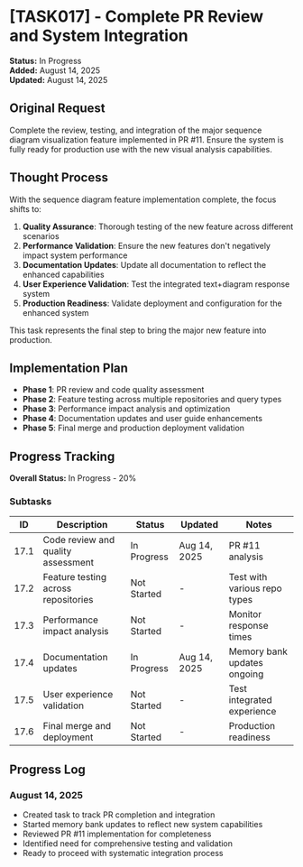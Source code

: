 # [TASK017] - Complete PR Review and System Integration

**Status:** In Progress  
**Added:** August 14, 2025  
**Updated:** August 14, 2025

## Original Request
Complete the review, testing, and integration of the major sequence diagram visualization feature implemented in PR #11. Ensure the system is fully ready for production use with the new visual analysis capabilities.

## Thought Process
With the sequence diagram feature implementation complete, the focus shifts to:

1. **Quality Assurance**: Thorough testing of the new feature across different scenarios
2. **Performance Validation**: Ensure the new features don't negatively impact system performance
3. **Documentation Updates**: Update all documentation to reflect the enhanced capabilities
4. **User Experience Validation**: Test the integrated text+diagram response system
5. **Production Readiness**: Validate deployment and configuration for the enhanced system

This task represents the final step to bring the major new feature into production.

## Implementation Plan
- **Phase 1**: PR review and code quality assessment
- **Phase 2**: Feature testing across multiple repositories and query types
- **Phase 3**: Performance impact analysis and optimization
- **Phase 4**: Documentation updates and user guide enhancements
- **Phase 5**: Final merge and production deployment validation

## Progress Tracking

**Overall Status:** In Progress - 20%

### Subtasks
| ID | Description | Status | Updated | Notes |
|----|-------------|--------|---------|-------|
| 17.1 | Code review and quality assessment | In Progress | Aug 14, 2025 | PR #11 analysis |
| 17.2 | Feature testing across repositories | Not Started | - | Test with various repo types |
| 17.3 | Performance impact analysis | Not Started | - | Monitor response times |
| 17.4 | Documentation updates | In Progress | Aug 14, 2025 | Memory bank updates ongoing |
| 17.5 | User experience validation | Not Started | - | Test integrated experience |
| 17.6 | Final merge and deployment | Not Started | - | Production readiness |

## Progress Log
### August 14, 2025
- Created task to track PR completion and integration
- Started memory bank updates to reflect new system capabilities
- Reviewed PR #11 implementation for completeness
- Identified need for comprehensive testing and validation
- Ready to proceed with systematic integration process
